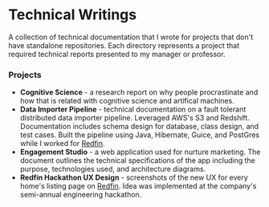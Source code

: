 # Technical Writings
A collection of technical documentation that I wrote for projects that don't have standalone repositories. Each directory represents a project that required technical reports presented to my manager or professor.

### Projects
* **Cognitive Science** - a research report on why people procrastinate and how that is related with cognitive science and artifical machines.
* **Data Importer Pipeline** - technical documentation on a fault tolerant distributed data importer pipeline. Leveraged AWS's S3 and Redshift. Documentation includes schema design for database, class design, and test cases. Built the pipeline using Java, Hibernate, Guice, and PostGres while I worked for [Redfin](https://www.redfin.com).
* **Engagement Studio** - a web application used for nurture marketing. The document outlines the technical specifications of the app including the purpose, technologies used, and architecture diagrams.
* **Redfin Hackathon UX Design** - screenshots of the new UX for every home's listing page on [Redfin](https://www.redfin.com). Idea was implemented at the company's semi-annual engineering hackathon. 


